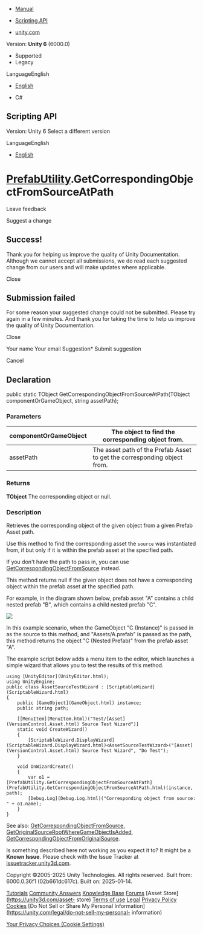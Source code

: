 [ ]()

  * [Manual](../Manual/index.html)
  * [Scripting API](../ScriptReference/index.html)

  * [unity.com](https://unity.com/)

Version: **Unity 6** (6000.0)

  * Supported
  * Legacy

LanguageEnglish

  * [English]()

  * C#

[ ](https://docs.unity3d.com)

## Scripting API

Version: Unity 6 Select a different version

LanguageEnglish

  * [English]()

#  [PrefabUtility](PrefabUtility.html).GetCorrespondingObjectFromSourceAtPath

Leave feedback

Suggest a change

## Success!

Thank you for helping us improve the quality of Unity Documentation. Although
we cannot accept all submissions, we do read each suggested change from our
users and will make updates where applicable.

Close

## Submission failed

For some reason your suggested change could not be submitted. Please <a>try
again</a> in a few minutes. And thank you for taking the time to help us
improve the quality of Unity Documentation.

Close

Your name Your email Suggestion* Submit suggestion

Cancel

[ ]()

## Declaration

public static TObject GetCorrespondingObjectFromSourceAtPath(TObject
componentOrGameObject, string assetPath);

### Parameters

componentOrGameObject | The object to find the corresponding object from.  
---|---  
assetPath | The asset path of the Prefab Asset to get the corresponding object from.  
  
### Returns

**TObject** The corresponding object or null.

### Description

Retrieves the corresponding object of the given object from a given Prefab
Asset path.

Use this method to find the corresponding asset the `source` was instantiated
from, if but only if it is within the prefab asset at the specified path.  
  
If you don't have the path to pass in, you can use
[GetCorrespondingObjectFromSource](PrefabUtility.GetCorrespondingObjectFromSource.html)
instead.  
  
This method returns null if the given object does not have a corresponding
object within the prefab asset at the specified path.  
  
For example, in the diagram shown below, prefab asset "A" contains a child
nested prefab "B", which contains a child nested prefab "C".  
  
![](../StaticFiles/ScriptRefImages/nested-prefab-instance-example.png)  
  
In this example scenario, when the GameObject "C (Instance)" is passed in as
the source to this method, and "Assets/A.prefab" is passed as the path, this
method returns the object "C (Nested Prefab)" from the prefab asset "A".  
  
The example script below adds a menu item to the editor, which launches a
simple wizard that allows you to test the results of this method.

    
    
    using [UnityEditor](UnityEditor.html);
    using UnityEngine;
    public class AssetSourceTestWizard : [ScriptableWizard](ScriptableWizard.html)
    {
        public [GameObject](GameObject.html) instance;
        public string path;  
      
        [[MenuItem](MenuItem.html)("Test/[Asset](VersionControl.Asset.html) Source Test Wizard")]
        static void CreateWizard()
        {
            [ScriptableWizard.DisplayWizard](ScriptableWizard.DisplayWizard.html)<AssetSourceTestWizard>("[Asset](VersionControl.Asset.html) Source Test Wizard", "Do Test");
        }  
      
        void OnWizardCreate()
        {
            var o1 = [PrefabUtility.GetCorrespondingObjectFromSourceAtPath](PrefabUtility.GetCorrespondingObjectFromSourceAtPath.html)(instance, path);
            [Debug.Log](Debug.Log.html)("Corresponding object from source: " + o1.name);
        }
    }
    

See also:
[GetCorrespondingObjectFromSource](PrefabUtility.GetCorrespondingObjectFromSource.html),
[GetOriginalSourceRootWhereGameObjectIsAdded](PrefabUtility.GetOriginalSourceRootWhereGameObjectIsAdded.html),
[GetCorrespondingObjectFromOriginalSource](PrefabUtility.GetCorrespondingObjectFromOriginalSource.html).

Is something described here not working as you expect it to? It might be a
**Known Issue**. Please check with the Issue Tracker at
[issuetracker.unity3d.com](https://issuetracker.unity3d.com).

Copyright ©2005-2025 Unity Technologies. All rights reserved. Built from:
6000.0.36f1 (02b661dc617c). Built on: 2025-01-14.

[Tutorials](https://unity3d.com/learn) [Community
Answers](https://answers.unity3d.com) [Knowledge
Base](https://support.unity3d.com/hc/en-us)
[Forums](https://forum.unity3d.com) [Asset Store](https://unity3d.com/asset-
store) [Terms of use](https://docs.unity3d.com/Manual/TermsOfUse.html)
[Legal](https://unity.com/legal) [Privacy
Policy](https://unity.com/legal/privacy-policy)
[Cookies](https://unity.com/legal/cookie-policy) [Do Not Sell or Share My
Personal Information](https://unity.com/legal/do-not-sell-my-personal-
information)

[Your Privacy Choices (Cookie Settings)](javascript:void\(0\);)

